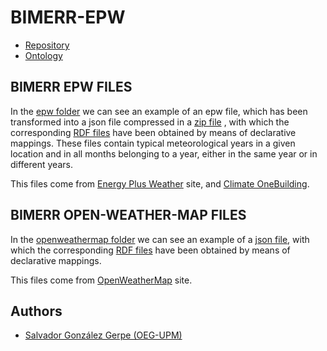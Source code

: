 # BIMERR-EPW

- [Repository](https://github.com/Salva5297/BIMERR-EPW) 
- [Ontology](https://bimerr.iot.linkeddata.es/def/weather/)

## BIMERR EPW FILES

In the [epw folder](./epw) we can see an example of an epw file, which has been transformed into a json file compressed in a [zip file](./epw/ESP_PV_Bilbao-AP-080250_TMYx-2004-2018.zip) , with which the corresponding [RDF files](./epw/ESP_PV_Bilbao-AP-080250_TMYx-2004-2018.zip) have been obtained by means of declarative mappings. These files contain typical meteorological years in a given location and in all months belonging to a year, either in the same year or in different years.

This files come from [Energy Plus Weather](https://www.energyplus.net/weather) site, and [Climate OneBuilding](http://climate.onebuilding.org/).

## BIMERR OPEN-WEATHER-MAP FILES

In the [openweathermap folder](./openweathermap) we can see an example of a [json file](./openweathermap/Europe-Madrid(40.4196_-3.692).json), with which the corresponding [RDF files](./openweathermap/Europe-Madrid(40.4196_-3.692).ttl) have been obtained by means of declarative mappings.

This files come from [OpenWeatherMap](https://openweathermap.org/) site.

## Authors

- [Salvador González Gerpe (OEG-UPM)](https://github.com/Salva5297)